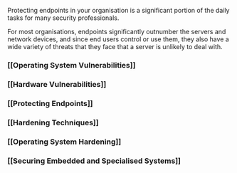 
Protecting endpoints in your organisation is a significant portion of the daily tasks for many security professionals. 

For most organisations, endpoints significantly outnumber the servers and network devices, and since end users control or use them, they also have a wide variety of threats that they face that a server is unlikely to deal with.

### [[Operating System Vulnerabilities]]

### [[Hardware Vulnerabilities]]

### [[Protecting Endpoints]]

### [[Hardening Techniques]]

### [[Operating System Hardening]]

### [[Securing Embedded and Specialised Systems]]